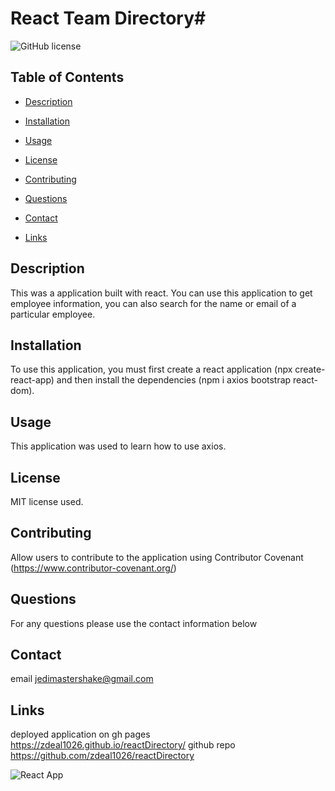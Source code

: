 # React Team Directory#

![GitHub license](https://img.shields.io/badge/license-MIT-blue.svg)

## Table of Contents

- [Description](#description)

- [Installation](#installation)

- [Usage](#usage)

- [License](#license)

- [Contributing](#contributing)

- [Questions](#questions)

- [Contact](#contact)

- [Links](#links)

## Description

This was a application built with react. You can use this application to get employee information, you can also search for the name or email of a particular employee.

## Installation

To use this application, you must first create a react application (npx create-react-app) and then install the dependencies (npm i axios bootstrap react-dom).

## Usage

This application was used to learn how to use axios.

## License

MIT license used.

## Contributing

Allow users to contribute to the application using Contributor Covenant (https://www.contributor-covenant.org/)

## Questions

For any questions please use the contact information below

## Contact

email jedimastershake@gmail.com

## Links

deployed application on gh pages https://zdeal1026.github.io/reactDirectory/
github repo https://github.com/zdeal1026/reactDirectory

![React App](https://user-images.githubusercontent.com/82068157/134447916-fbd3118f-89df-4361-8cc0-778972dc50d8.png)
